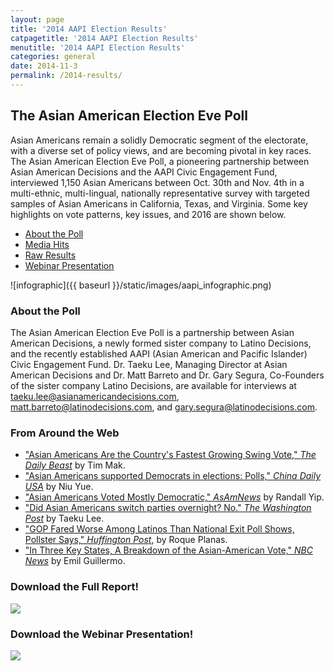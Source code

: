 ```yaml
---
layout: page
title: '2014 AAPI Election Results'
catpagetitle: '2014 AAPI Election Results'
menutitle: '2014 AAPI Election Results'
categories: general
date: 2014-11-3
permalink: /2014-results/
---
```

## The Asian American Election Eve Poll

Asian Americans remain a solidly Democratic segment of the electorate, with a diverse set of policy views, and are becoming pivotal in key races. The Asian American Election Eve Poll, a pioneering partnership between
 Asian American Decisions and the AAPI Civic Engagement Fund, interviewed 1,150 Asian Americans between Oct. 30th and Nov. 4th in a multi-ethnic, multi-lingual, nationally representative survey with targeted samples 
 of Asian Americans in California, Texas, and Virginia. Some key highlights on vote patterns, key issues, and 2016 are shown below.
 
- <a href="#about">About the Poll</a>
- <a href="#media">Media Hits</a>
- <a href="#results">Raw Results</a>
- <a href="#webinar">Webinar Presentation</a>

![infographic]({{ baseurl }}/static/images/aapi_infographic.png)

### <a name="about"></a>About the Poll

The Asian American Election Eve Poll is a partnership between Asian American Decisions, a newly formed sister company to Latino Decisions, and the recently established AAPI (Asian American and Pacific Islander) Civic 
Engagement Fund. Dr. Taeku Lee, Managing Director at Asian American Decisions and Dr. Matt Barreto and Dr. Gary Segura, Co-Founders of the sister company Latino Decisions, are available for interviews at 
[taeku.lee@asianamericandecisions.com](mailto:taeku.lee@asianamericandecisions.com), [matt.barreto@latinodecisions.com](mailto:matt.barreto@latinodecisions.com), and 
[gary.segura@latinodecisions.com](mailto:gary.segura@latinodecisions.com).

### <a name="media"></a>From Around the Web

- ["Asian Americans Are the Country's Fastest Growing Swing Vote," *The Daily Beast*](http://www.thedailybeast.com/articles/2014/11/09/asian-americans-are-the-country-s-fastest-growing-swing-vote.html) by Tim Mak.
- ["Asian Americans supported Democrats in elections: Polls," *China Daily USA*](http://usa.chinadaily.com.cn/us/2014-11/07/content_18881462.htm) by Niu Yue.
- ["Asian Americans Voted Mostly Democratic," *AsAmNews*](http://www.asamnews.com/2014/11/06/asian-americans-voted-most-democratic/) by Randall Yip.
- ["Did Asian Americans switch parties overnight? No." *The Washington Post*](http://www.washingtonpost.com/blogs/monkey-cage/wp/2014/11/10/did-asian-americans-switch-parties-overnight-no/) by Taeku Lee.
- ["GOP Fared Worse Among Latinos Than National Exit Poll Shows, Pollster Says," *Huffington Post*](http://www.huffingtonpost.com/2014/11/07/gop-latinos-national-exit-poll_n_6123596.html), by Roque Planas.
- ["In Three Key States, A Breakdown of the Asian-American Vote," *NBC News*](http://www.nbcnews.com/news/asian-america/three-key-states-breakdown-asian-american-vote-n242671) by Emil Guillermo.

### <a name="results"></a>Download the Full Report!

<a href="{{ baseurl }}/static/AAD_EE_pollresults.pdf"><img src="{{ baseurl }}/static/images/aapi-ee-poll-raw.PNG"></a>

### <a name="webinar"></a>Download the Webinar Presentation!

<a href="{{ baseurl }}/static/AAD_EE_Presentation.pdf"><img src="{{ baseurl }}/static/images/aapi-ee-poll.png"></a>